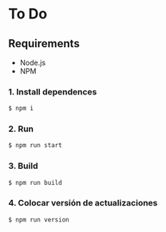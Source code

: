 # To Do

## Requirements

* Node.js
* NPM

### 1. Install dependences
```sh
$ npm i
```
### 2. Run
```sh
$ npm run start
```
### 3. Build
```sh
$ npm run build
```

### 4. Colocar versión de actualizaciones
```sh
$ npm run version
```


